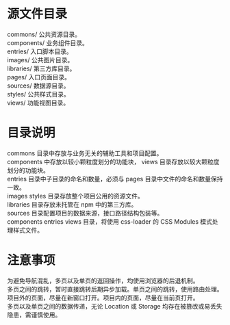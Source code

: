 # 源文件目录

commons/ 公共资源目录。  
components/ 业务组件目录。  
entries/ 入口脚本目录。  
images/ 公共图片目录。  
libraries/ 第三方库目录。  
pages/ 入口页面目录。  
sources/ 数据源目录。  
styles/ 公共样式目录。  
views/ 功能视图目录。  

# 目录说明

commons 目录中存放与业务无关的辅助工具和项目配置。  
components 中存放以较小颗粒度划分的功能块， views 目录存放以较大颗粒度划分的功能块。  
entries 目录中子目录的命名和数量，必须与 pages 目录中文件的命名和数量保持一致。  
images styles 目录存放整个项目公用的资源文件。  
libraries 目录存放未托管在 npm 中的第三方库。  
sources 目录配置项目的数据来源，接口路径结构包装等。  
components entries views 目录，将使用 css-loader 的 CSS Modules 模式处理样式文件。  

# 注意事项

为避免导航混乱，多页以及单页的返回操作，均使用浏览器的后退机制。  
多页之间的跳转，暂时直接跳转后期异步加载。单页之间的跳转，使用路由处理。  
项目外的页面，尽量在新窗口打开。项目内的页面，尽量在当前页打开。  
多页以及单页之间的数据传递，无论 Location 或 Storage 均存在被篡改或易丢失隐患，需谨慎使用。  
